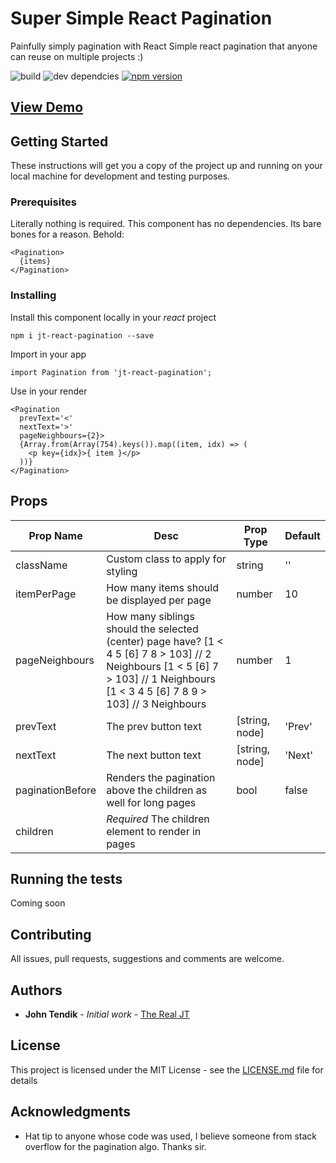 # Super Simple React Pagination

Painfully simply pagination with React
Simple react pagination that anyone can reuse on multiple projects :) 

![build](https://travis-ci.com/JohnTendik/Super-Simple-React-Pagination.svg?branch=master) ![dev dependcies](https://david-dm.org/JohnTendik/Super-Simple-React-Pagination.svg) [![npm version](https://badge.fury.io/js/jt-react-pagination.svg)](https://badge.fury.io/js/jt-react-pagination)


## [View Demo](https://johntendik.github.io/Super-Simple-React-Pagination/)

## Getting Started

These instructions will get you a copy of the project up and running on your local machine for development and testing purposes. 

### Prerequisites

Literally nothing is required. This component has no dependencies. Its bare bones for a reason. Behold:

```
<Pagination>
  {items}
</Pagination>
```

### Installing

Install this component locally in your _react_ project

```
npm i jt-react-pagination --save
```

Import in your app

```
import Pagination from 'jt-react-pagination';
```

Use in your render
```
<Pagination
  prevText='<'
  nextText='>'
  pageNeighbours={2}>
  {Array.from(Array(754).keys()).map((item, idx) => (
    <p key={idx}>{ item }</p>
  ))}
</Pagination>
```

## Props
| Prop Name        | Desc                                                                                                                                                                              | Prop Type      | Default    |
|------------------|-----------------------------------------------------------------------------------------------------------------------------------------------------------------------------------|----------------|------------|
| className        | Custom class to apply for styling                                                                                                                                                 | string         | ''         |
| itemPerPage      | How many items should be displayed per page                                                                                                                                       | number         | 10         |
| pageNeighbours   | How many siblings should the selected (center) page have? [1 < 4 5 [6] 7 8 > 103] // 2 Neighbours [1 < 5 [6] 7 > 103] // 1 Neighbours [1 < 3 4 5 [6] 7 8 9 > 103] // 3 Neighbours | number         | 1          |
| prevText         | The prev button text                                                                                                                                                              | [string, node] | 'Prev'     |
| nextText         | The next button text                                                                                                                                                              | [string, node] | 'Next'     |
| paginationBefore | Renders the pagination above the children as well for long pages                                                                                                                  | bool           | false      |
| children         | *Required* The children element to render in pages  


## Running the tests

Coming soon

## Contributing

All issues, pull requests, suggestions and comments are welcome.

## Authors

* **John Tendik** - *Initial work* - [The Real JT](https://github.com/JohnTendik)

## License

This project is licensed under the MIT License - see the [LICENSE.md](LICENSE.md) file for details

## Acknowledgments

* Hat tip to anyone whose code was used, I believe someone from stack overflow for the pagination algo. Thanks sir.

